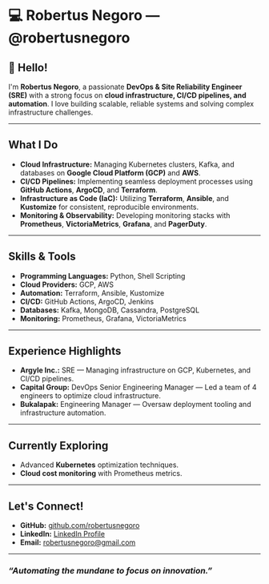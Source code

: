 # 💻 Robertus Negoro — @robertusnegoro  

## 👋 Hello!  
I'm **Robertus Negoro**, a passionate **DevOps & Site Reliability Engineer (SRE)** with a strong focus on **cloud infrastructure, CI/CD pipelines, and automation**. I love building scalable, reliable systems and solving complex infrastructure challenges.

---

## **What I Do**  
- **Cloud Infrastructure:** Managing Kubernetes clusters, Kafka, and databases on **Google Cloud Platform (GCP)** and **AWS**.  
- **CI/CD Pipelines:** Implementing seamless deployment processes using **GitHub Actions**, **ArgoCD**, and **Terraform**.  
- **Infrastructure as Code (IaC):** Utilizing **Terraform**, **Ansible**, and **Kustomize** for consistent, reproducible environments.  
- **Monitoring & Observability:** Developing monitoring stacks with **Prometheus**, **VictoriaMetrics**, **Grafana**, and **PagerDuty**.

---

## **Skills & Tools**  
- **Programming Languages:** Python, Shell Scripting  
- **Cloud Providers:** GCP, AWS  
- **Automation:** Terraform, Ansible, Kustomize  
- **CI/CD:** GitHub Actions, ArgoCD, Jenkins  
- **Databases:** Kafka, MongoDB, Cassandra, PostgreSQL  
- **Monitoring:** Prometheus, Grafana, VictoriaMetrics

---

## **Experience Highlights**  
- **Argyle Inc.:** SRE — Managing infrastructure on GCP, Kubernetes, and CI/CD pipelines.  
- **Capital Group:** DevOps Senior Engineering Manager — Led a team of 4 engineers to optimize cloud infrastructure.  
- **Bukalapak:** Engineering Manager — Oversaw deployment tooling and infrastructure automation.

---

## **Currently Exploring**  
- Advanced **Kubernetes** optimization techniques.  
- **Cloud cost monitoring** with Prometheus metrics.  

---

## **Let's Connect!**  
- **GitHub:** [github.com/robertusnegoro](https://github.com/robertusnegoro)  
- **LinkedIn:** [LinkedIn Profile](https://www.linkedin.com/in/robinegoro/)
- **Email:** [robertusnegoro@gmail.com](mailto:robertusnegoro@gmail.com)  

---

### *“Automating the mundane to focus on innovation.”*
